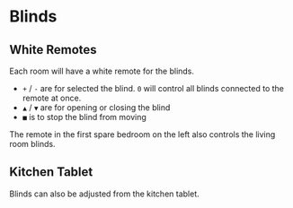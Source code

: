 # Blinds

## White Remotes
Each room will have a white remote for the blinds.
- `+` / `-` are for selected the blind. `0` will control all blinds connected to the remote at once.
- `▲` / `▼` are for opening or closing the blind
- `■` is to stop the blind from moving

The remote in the first spare bedroom on the left also controls the living room blinds.

## Kitchen Tablet
Blinds can also be adjusted from the kitchen tablet.